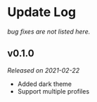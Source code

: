 # Update Log

_bug fixes are not listed here._

## v0.1.0

_Released on 2021-02-22_

- Added dark theme
- Support multiple profiles
